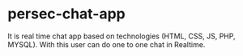 # persec-chat-app

It is real time chat app based on technologies (HTML, CSS, JS, PHP, MYSQL). With this user can do one to one chat in Realtime.
